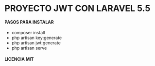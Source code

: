 <h1 syle="color:red;">PROYECTO JWT CON LARAVEL 5.5</h1>

<h4>PASOS PARA INSTALAR</h4>
<ul>
<li>composer install</li>	
<li>php artisan key:generate</li>
<li>php artisan jwt:generate</li>
<li>php artisan serve</li>
</ul>




<h4>LICENCIA MIT</h4>




